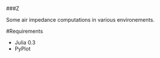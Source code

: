 ###Z


Some air impedance computations in various environements.

#Requirements
* Julia 0.3
* PyPlot

